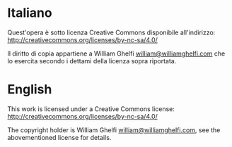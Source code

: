 # Italiano

Quest'opera è sotto licenza Creative Commons disponibile all'indirizzo:
http://creativecommons.org/licenses/by-nc-sa/4.0/

Il diritto di copia appartiene a William Ghelfi <william@williamghelfi.com> che lo esercita secondo i dettami della licenza sopra riportata.

# English

This work is licensed under a Creative Commons license:
http://creativecommons.org/licenses/by-nc-sa/4.0/

The copyright holder is William Ghelfi <william@williamghelfi.com>, see the abovementioned license for details.
